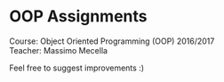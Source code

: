 # OOP Assignments
Course: Object Oriented Programming (OOP) 2016/2017    
Teacher: Massimo Mecella

Feel free to suggest improvements :)

